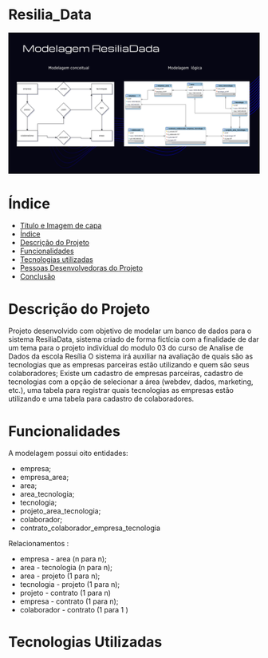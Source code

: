 # Resilia_Data
![Alt text](image.png)

# Índice 

* [Título e Imagem de capa](#Título-e-Imagem-de-capa)
* [Índice](#índice)
* [Descrição do Projeto](#descrição-do-projeto)
* [Funcionalidades](#funcionalidades)
* [Tecnologias utilizadas](#tecnologias-utilizadas)
* [Pessoas Desenvolvedoras do Projeto](#pessoas-desenvolvedoras)
* [Conclusão](#conclusão)

# Descrição do Projeto

Projeto desenvolvido com objetivo de modelar um banco de dados para o sistema ResiliaData, sistema criado de forma fictícia com
a finalidade de dar um tema para o projeto indivídual do modulo 03 do curso de Analise de Dados da escola Resília
O sistema irá auxiliar na avaliação de quais são as tecnologias que as empresas parceiras estão utilizando e quem são seus colaboradores;
Existe um  cadastro de empresas parceiras, cadastro de tecnologias com a opção de selecionar a área (webdev, dados, marketing, etc.), 
uma tabela para registrar quais tecnologias as empresas estão utilizando e uma tabela para cadastro de colaboradores.

# Funcionalidades

A modelagem possui oito entidades:
* empresa;
* empresa_area;
* area;
* area_tecnologia;
* tecnologia;
* projeto_area_tecnologia;
* colaborador;
* contrato_colaborador_empresa_tecnologia

Relacionamentos :

* empresa - area (n para n);
* area - tecnologia (n para n);
* area - projeto (1 para n);
* tecnologia - projeto (1 para n);
* projeto - contrato (1 para n)
* empresa - contrato (1 para n);
* colaborador - contrato (1 para 1 )

# Tecnologias Utilizadas
